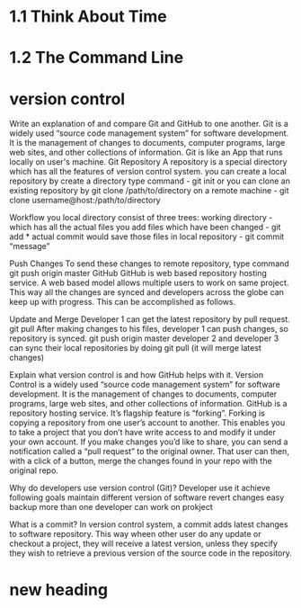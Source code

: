 <h1>1.1 Think About Time</h1>
<h1>1.2 The Command Line</h1>
<h1>version control</h1>
Write an explanation of and compare Git and GitHub to one another.
Git is a widely used “source code management system” for software development. It is the management of changes to documents, computer programs, large web sites, and other collections of information. Git is like an App that runs locally on user's machine. 
Git
Repository
A repository is a special directory which has all the features of version control system.
you can create a local repository by
create a directory
type command - git init
or you can clone an existing repository by
git clone /path/to/directory 
on a remote machine - git clone username@host:/path/to/directory 

Workflow
you local directory consist of three trees:
working directory - which has all the actual files
you add files which have been changed - git add *
actual commit would save those files in local repository - git commit “message”

Push Changes
To send these changes to remote repository, type command
git push origin master
GitHub
GitHub is web based repository hosting service. A web based model allows multiple users to work on same project. This way all the changes are synced and developers across the globe can keep up with progress. This can be accomplished as follows.

Update and Merge
Developer 1 can get the latest repository by pull request.
git pull
After making changes to his files, developer 1 can push changes, so repository is synced.
git push origin master
developer 2 and developer 3 can sync their local repositories by doing git pull (it will merge latest changes)

Explain what version control is and how GitHub helps with it.
Version Control is a widely used “source code management system” for software development. It is the management of changes to documents, computer programs, large web sites, and other collections of information.
GitHub is a repository hosting service. It’s flagship feature is “forking”. Forking is copying a repository from one user’s account to another. This enables you to take a project that you don’t have write access to and modify it under your own account. If you make changes you’d like to share, you can send a notification called a “pull request” to the original owner. That user can then, with a click of a button, merge the changes found in your repo with the original repo.


Why do developers use version control (Git)?
Developer use it achieve following goals
maintain different version of software
revert changes 
easy backup
more than one developer can work on prokject

What is a commit?
In version control system, a commit adds latest changes to software repository. This way wheen other user do any update or checkout  a project, they will receive a latest version, unless they specify they wish to retrieve a previous version of the source code in the repository.
<h1>new heading</h1>
